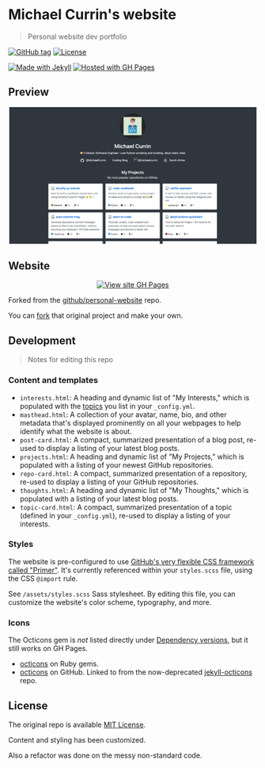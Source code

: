 # Michael Currin's website
> Personal website dev portfolio

[![GitHub tag](https://img.shields.io/github/tag/MichaelCurrin/MichaelCurrin.github.io?include_prereleases=&sort=semver)](https://github.com/MichaelCurrin/MichaelCurrin.github.io/releases/)
[![License](https://img.shields.io/badge/License-MIT-blue)](#license)

[![Made with Jekyll](https://img.shields.io/badge/Jekyll-3.9-blue?logo=jekyll&logoColor=white)](https://jekyllrb.com)
[![Hosted with GH Pages](https://img.shields.io/badge/Hosted_with-GitHub_Pages-blue?logo=github&logoColor=white)](https://pages.github.com/)


## Preview

<div align="center">
    <a href="https://michaelcurrin.github.io/">
        <img src="/sample.png" 
           alt="Sample screenshot" 
           title="Go to site" 
           width="500" />
    </a>
</div>


## Website

<div align="center">

[![View site GH Pages](https://img.shields.io/badge/View_site-GH_Pages-2ea44f?style=for-the-badge)](https://MichaelCurrin.github.io/)

</div>

Forked from the [github/personal-website](https://github.com/github/personal-website) repo. 

You can [fork](https://github.com/github/personal-website/fork) that original project and make your own.


## Development
> Notes for editing this repo

### Content and templates

- `interests.html`: A heading and dynamic list of "My Interests," which is populated with the [topics](#topics) you list in your `_config.yml`.
- `masthead.html`: A collection of your avatar, name, bio, and other metadata that's displayed prominently on all your webpages to help identify what the website is about.
- `post-card.html`: A compact, summarized presentation of a blog post, re-used to display a listing of your latest blog posts.
- `projects.html`: A heading and dynamic list of "My Projects," which is populated with a listing of your newest GitHub repositories.
- `repo-card.html`: A compact, summarized presentation of a repository, re-used to display a listing of your GitHub repositories.
- `thoughts.html`: A heading and dynamic list of "My Thoughts," which is populated with a listing of your latest blog posts.
- `topic-card.html`: A compact, summarized presentation of a topic (defined in your `_config.yml`), re-used to display a listing of your interests.

### Styles

The website is pre-configured to use [GitHub's very flexible CSS framework called "Primer"](https://styleguide.github.com/primer/). It's currently referenced within your `styles.scss` file, using the CSS `@import` rule.

See `/assets/styles.scss` Sass stylesheet. By editing this file, you can customize the website's color scheme, typography, and more.

### Icons

The Octicons gem is _not_ listed directly under [Dependency versions](https://pages.github.com/versions/), but it still works on GH Pages.

- [octicons](https://rubygems.org/gems/octicons) on Ruby gems.
- [octicons](https://github.com/primer/octicons) on GitHub. Linked to from the now-deprecated [jekyll-octicons](https://github.com/primer/jekyll-octicons) repo.


## License

The original repo is available [MIT License](https://opensource.org/licenses/MIT).

Content and styling has been customized.

Also a refactor was done on the messy non-standard code.
